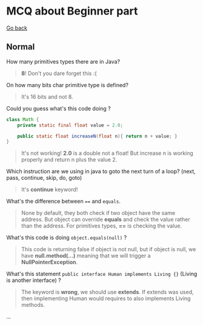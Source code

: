 # MCQ about Beginner part

[Go back](..)

## Normal

How many primitives types there are in Java?

<blockquote class="spoiler">
<b>8</b>! Don't you dare forget this :(
</blockquote>

On how many bits char primitive type is defined?

<blockquote class="spoiler">
It's 16 bits and not 8.
</blockquote>

Could you guess what's this code doing ?

```java
class Math {
    private static final float value = 2.0;

    public static float increaseN(float n){ return n + value; }
}
```

<blockquote class="spoiler">
It's not working! <b>2.0</b> is a double not a float! But increase
n is working properly and return n plus the value 2.
</blockquote>

Which instruction are we using in java to goto the next
turn of a loop? (next, pass, continue, skip, do, goto)

<blockquote class="spoiler">
It's <b>continue</b> keyword!
</blockquote>

What's the difference between ``==`` and `equals`.

<blockquote class="spoiler">
None by default, they both check if two object have the same address.
But object can override <b>equals</b> and check the value
rather than the address. For primitives types, <b>==</b> is checking
the value.
</blockquote>

What's this code is doing ``object.equals(null)`` ?

<blockquote class="spoiler">
This code is returning false if object is not null, but if object
is null, we have <b>null.method(...)</b> meaning that we will
trigger a <b>NullPointerException</b>.
</blockquote>

What's this statement ``public interface Human implements Living {}``
(Living is another interface) ?

<blockquote class="spoiler">
The keyword is <b>wrong</b>, we should use <b>extends</b>. If extends
was used, then implementing Human would requires to also implements
Living methods.
</blockquote>

...

<blockquote class="spoiler">
</blockquote>